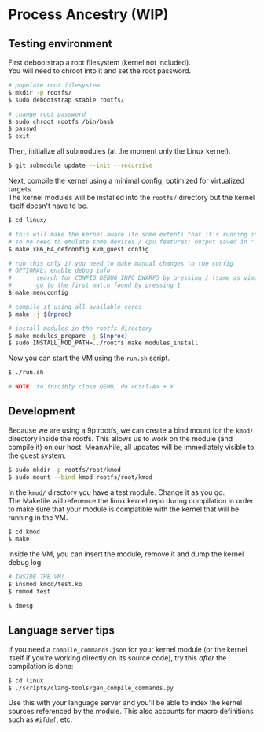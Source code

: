 # Process Ancestry (WIP)

## Testing environment

First debootstrap a root filesystem (kernel not included). \
You will need to chroot into it and set the root password.
```bash
# populate root filesystem
$ mkdir -p rootfs/
$ sudo debootstrap stable rootfs/

# change root password
$ sudo chroot rootfs /bin/bash
$ passwd
$ exit
```

Then, initialize all submodules (at the moment only the Linux kernel).
```bash
$ git submodule update --init --recursive
```

Next, compile the kernel using a minimal config, optimized for virtualized targets. \
The kernel modules will be installed into the `rootfs/` directory but the kernel
itself doesn't have to be.

```bash
$ cd linux/

# this will make the kernel aware (to some extent) that it's running in a VM
# so no need to emulate some devices / cpu features; output saved in ".config"
$ make x86_64_defconfig kvm_guest.config

# run this only if you need to make manual changes to the config
# OPTIONAL: enable debug info
#       search for CONFIG_DEBUG_INFO_DWARF5 by pressing / (same as vim)
#       go to the first match found by pressing 1
$ make menuconfig

# compile it using all available cores
$ make -j $(nproc)

# install modules in the rootfs directory
$ make modules_prepare -j $(nproc)
$ sudo INSTALL_MOD_PATH=../rootfs make modules_install
```

Now you can start the VM using the `run.sh` script.

```bash
$ ./run.sh

# NOTE: to forcibly close QEMU, do <Ctrl-A> + X
```

## Development

Because we are using a 9p rootfs, we can create a bind mount for the `kmod/`
directory inside the rootfs. This allows us to work on the module (and compile
it) on our host. Meanwhile, all updates will be immediately visible to the
guest system.

```bash
$ sudo mkdir -p rootfs/root/kmod
$ sudo mount --bind kmod rootfs/root/kmod
```

In the `kmod/` directory you have a test module. Change it as you go. \
The Makefile will reference the linux kernel repo during compilation in order to
make sure that your module is compatible with the kernel that will be running in
the VM.

```bash
$ cd kmod
$ make
```

Inside the VM, you can insert the module, remove it and dump the kernel debug log.

```bash
# INSIDE THE VM!
$ insmod kmod/test.ko
$ rmmod test

$ dmesg
```

## Language server tips

If you need a `compile_commands.json` for your kernel module (or the kernel
itself if you're working directly on its source code), try this *after* the
compilation is done:

```bash
$ cd linux
$ ./scripts/clang-tools/gen_compile_commands.py
```

Use this with your language server and you'll be able to index the kernel
sources referenced by the module. This also accounts for macro definitions
such as `#ifdef`, etc.

